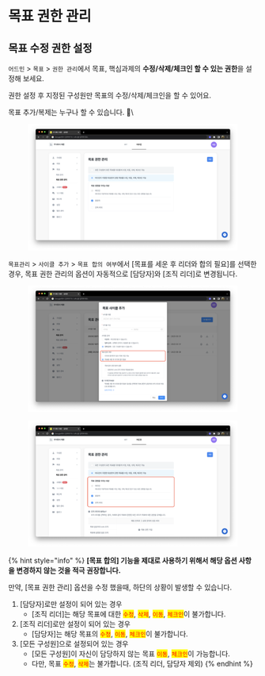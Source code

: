 # 목표 권한 관리

## 목표 수정 권한 설정 <a href="#goal-who-can-edit" id="goal-who-can-edit"></a>

`어드민` > `목표` > `권한 관리`에서 목표, 핵심과제의 **수정/삭제/체크인 할 수 있는 권한**을 설정해 보세요.

권한 설정 후 지정된 구성원만 목표의 수정/삭제/체크인을 할 수 있어요.

목표 추가/복제는 누구나 할 수 있습니다. 🙂\


<figure><img src="../../.gitbook/assets/image (186).png" alt=""><figcaption></figcaption></figure>

`목표관리` > `사이클 추가` > `목표 합의 여부`에서 \[목표를 세운 후 리더와 합의 필요]를 선택한 경우, 목표 권한 관리의 옵션이 자동적으로 \[담당자]와 \[조직 리더]로 변경됩니다.

<figure><img src="../../.gitbook/assets/image (204).png" alt=""><figcaption></figcaption></figure>

<figure><img src="../../.gitbook/assets/image (226).png" alt=""><figcaption></figcaption></figure>

{% hint style="info" %}
**\[목표 합의] 기능을 제대로 사용하기 위해서 해당 옵션 사항을 변경하지 않는 것을 적극 권장합니다.**

만약, \[목표 권한 관리] 옵션을 수정 했을때, 하단의 상황이 발생할 수 있습니다.

1. \[담당자]로만 설정이 되어 있는 경우
   * \[조직 리더]는 해당 목표에 대한 <mark style="color:red;">`수정`</mark>, <mark style="color:red;">`삭제`</mark>, <mark style="color:red;">`이동`</mark>, <mark style="color:red;">`체크인`</mark>이 불가합니다.
2. \[조직 리더]로만 설정이 되어 있는 경우
   * \[담당자]는 해당 목표의 <mark style="color:red;">`수정`</mark>, <mark style="color:red;">`이동`</mark>, <mark style="color:red;">`체크인`</mark>이 불가합니다.
3. \[모든 구성원]으로 설정되어 있는 경우
   * \[모든 구성원]이 자신이 담당하지 않는 목표 <mark style="color:red;">`이동`</mark>, <mark style="color:red;">`체크인`</mark>이 가능합니다.
   * 다만, 목표 <mark style="color:red;">`수정`</mark>, <mark style="color:red;">`삭제`</mark>는 불가합니다. (조직 리더, 담당자 제외)
{% endhint %}
